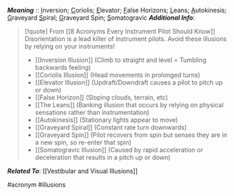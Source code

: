 ***Meaning*** :: <u>I</u>nversion; <u>C</u>oriolis; <u>E</u>levator; <u>F</u>alse Horizons; <u>L</u>eans; <u>A</u>utokinesis; <u>G</u>raveyard <u>S</u>piral; <u>G</u>raveyard Spin; <u>S</u>omatogravic
***Additional Info***: 
>[!quote] From [[8 Acronyms Every Instrument Pilot Should Know]]
>Disorientation is a lead killer of instrument pilots. Avoid these illusions by relying on your instruments!
> - [[Inversion Illusion]] (Climb to straight and level = Tumbling backwards feeling)
> - [[Coriolis Illusion]] (Head movements in prolonged turns)
> - [[Elevator Illusion]] (Updraft/Downdraft causes a pilot to pitch up or down)
> - [[False Horizon]] (Sloping clouds, terrain, etc)
> - [[The Leans]] (Banking illusion that occurs by relying on physical sensations rather than instrumentation)
> - [[Autokinesis]] (Stationary lights appear to move)
> - [[Graveyard Spiral]] (Constant rate turn downwards)
> - [[Graveyard Spin]] (Pilot recovers from spin but senses they are in a new spin, so re-enter that spin)
> - [[Somatogravic Illusion]] (Caused by rapid acceleration or deceleration that results in a pitch up or down)

***Related To***: [[Vestibular and Visual Illusions]]

#acronym #illusions 